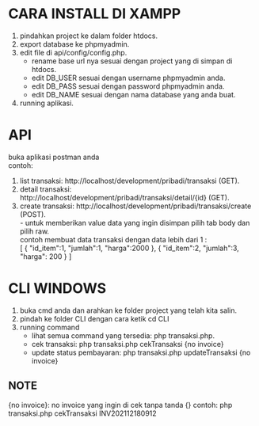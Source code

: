 # CARA INSTALL DI XAMPP

1. pindahkan project ke dalam folder htdocs.
2. export database ke phpmyadmin.
3. edit file di api/config/config.php.
    - rename base url nya sesuai dengan project yang di simpan di htdocs.
    - edit DB_USER sesuai dengan username phpmyadmin anda.
    - edit DB_PASS sesuai dengan password phpmyadmin anda.
    - edit DB_NAME sesuai dengan nama database yang anda buat.
4. running aplikasi.


# API
buka aplikasi postman anda
<br /> contoh:
<br />
1. list transaksi: http://localhost/development/pribadi/transaksi (GET).<br />
2. detail transaksi: http://localhost/development/pribadi/transaksi/detail/{id} (GET).<br />
3. create transaksi: http://localhost/development/pribadi/transaksi/create (POST).<br />
        - untuk memberikan value data yang ingin disimpan pilih tab body dan pilih raw.<br />
            contoh membuat data transaksi dengan data lebih dari 1 :<br />
                    [
                        {
                            "id_item":1,
                            "jumlah":1,
                            "harga":2000 
                        },
                        {
                            "id_item":2,
                            "jumlah":3,
                            "harga": 200 
                        }
                    ]
    
# CLI WINDOWS
1. buka cmd anda dan arahkan ke folder project yang telah kita salin.
2. pindah ke folder CLI dengan cara ketik cd CLI
3. running command
    - lihat semua command yang tersedia: php transaksi.php.
    - cek transaksi: php transaksi.php cekTransaksi {no invoice}
    - update status pembayaran: php transaksi.php updateTransaksi {no invoice}


## NOTE
{no invoice}: no invoice yang ingin di cek tanpa tanda {}
    contoh:
            php transaksi.php cekTransaksi INV202112180912